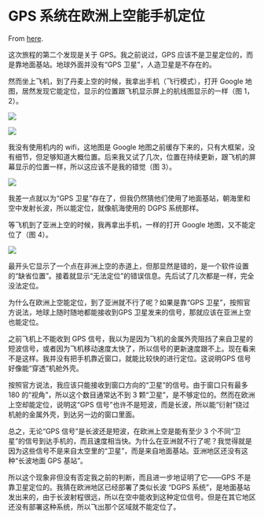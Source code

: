 # GPS 系统在欧洲上空能手机定位

From [here](https://yinwang1.substack.com/p/gps-01a).

这次旅程的第二个发现是关于 GPS。我之前说过，GPS 应该不是卫星定位的，而是靠地面基站。地球外面并没有“GPS 卫星”，人造卫星是不存在的。

然而坐上飞机，到了丹麦上空的时候，我拿出手机（飞行模式），打开 Google 地图，居然发现它能定位，显示的位置跟飞机显示屏上的航线图显示的一样（图 1，2）。

![](https://substackcdn.com/image/fetch/w_1456,c_limit,f_auto,q_auto:good,fl_progressive:steep/https%3A%2F%2Fsubstack-post-media.s3.amazonaws.com%2Fpublic%2Fimages%2Fec3a4932-0a1c-4ede-b746-1a38e7294f2f_296x640.jpeg)

![](https://substackcdn.com/image/fetch/w_1456,c_limit,f_auto,q_auto:good,fl_progressive:steep/https%3A%2F%2Fsubstack-post-media.s3.amazonaws.com%2Fpublic%2Fimages%2F4acd46d4-a5cd-4dcd-937d-34a5813d6ffa_640x480.jpeg)

我没有使用机内的 wifi，这地图是 Google 地图之前缓存下来的，只有大框架，没有细节，但足够知道大概位置。后来我又试了几次，位置在持续更新，跟飞机的屏幕显示的位置一样，所以这应该不是我的错觉（图 3）。

![](https://substackcdn.com/image/fetch/w_1456,c_limit,f_auto,q_auto:good,fl_progressive:steep/https%3A%2F%2Fsubstack-post-media.s3.amazonaws.com%2Fpublic%2Fimages%2F82048959-c5d2-439f-a2a5-8ffa951345af_296x640.jpeg)

我差一点就以为“GPS 卫星”存在了，但我仍然猜他们使用了地面基站，朝海里和空中发射长波，所以能定位，就像航海使用的 DGPS 系统那样。

等飞机到了亚洲上空的时候，我再拿出手机，一样的打开 Google 地图，又不能定位了（图 4）。

![](https://substackcdn.com/image/fetch/w_1456,c_limit,f_auto,q_auto:good,fl_progressive:steep/https%3A%2F%2Fsubstack-post-media.s3.amazonaws.com%2Fpublic%2Fimages%2F7f4d05df-a30f-4745-b954-da808de8e459_296x640.jpeg)

最开头它显示了一个点在非洲上空的赤道上，但那显然是错的，是一个软件设置的“缺省位置”。接着就显示“无法定位”的错误信息。先后试了几次都是一样，完全没法定位。

为什么在欧洲上空能定位，到了亚洲就不行了呢？如果是靠“GPS 卫星”，按照官方说法，地球上随时随地都能接收到GPS 卫星发来的信号，那就应该在亚洲上空也能定位。

之前飞机上不能收到 GPS 信号，我以为是因为飞机的金属外壳阻挡了来自卫星的短波信号，或者因为飞机移动速度太快了，所以信号的更新速度跟不上。现在看来不是这样。我并没有把手机靠近窗口，就能比较快的进行定位。这说明GPS 信号好像能“穿透”机舱外壳。

按照官方说法，我应该只能接收到窗口方向的“卫星”的信号。由于窗口只有最多 180 的“视角”，所以这个数目通常达不到 3 颗“卫星”，是不够定位的。然而在欧洲上空却能定位，说明这“GPS 信号”也许不是短波，而是长波，所以能“衍射”绕过机舱的金属外壳，到达另一边的窗口里面。

总之，无论“GPS 信号”是长波还是短波，在欧洲上空是能有至少 3 个不同“卫星”的信号到达手机的，而且速度相当快。为什么在亚洲就不行了呢？我觉得就是因为这些信号不是来自太空里的“卫星”，而是来自地面基站。亚洲地区还没有这种“长波地面 GPS 基站”。

所以这个现象非但没有否定我之前的判断，而且进一步地证明了它——GPS 不是靠卫星定位的。我猜在欧洲地区已经部署了类似长波 “DGPS 系统”，是地面基站发出来的，由于长波射程很远，所以在空中能收到这种定位信号。但是在其它地区还没有部署这种系统，所以飞出那个区域就不能定位了。
